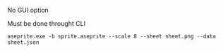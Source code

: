 No GUI option

Must be done throught CLI

`aseprite.exe -b sprite.aseprite --scale 8 --sheet sheet.png --data sheet.json`

